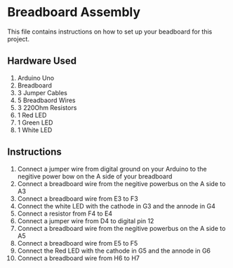 # Breadboard Assembly
This file contains instructions on how to set up your beadboard for this project.
## Hardware Used
1. Arduino Uno
2. Breadboard
3. 3 Jumper Cables
4. 5 Breadbaord Wires
5. 3 220Ohm Resistors
6. 1 Red LED
7. 1 Green LED
8. 1 White LED
## Instructions
1. Connect a jumper wire from digital ground on your Arduino to the negitive power bow on the A side of your breadboard
2. Connect a breadboard wire from the negitive powerbus on the A side to A3
3. Connect a breadboard wire from E3 to F3
4. Connect the white LED with the cathode in G3 and the annode in G4
5. Connect a resistor from F4 to E4
6. Connect a jumper wire from D4 to digital pin 12
7. Connect a breadboard wire from the negitive powerbus on the A side to A5
8. Connect a breadboard wire from E5 to F5
9. Connect the Red LED with the cathode in G5 and the annode in G6
10. Connect a breadboard wire from H6 to H7
